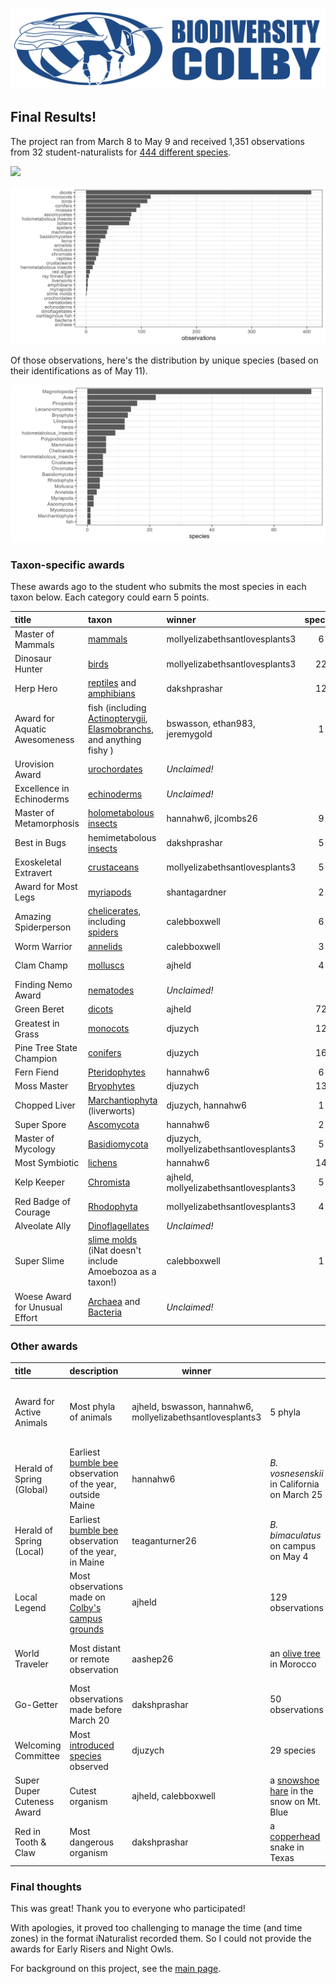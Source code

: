 ![](biodiversity.colby.horiz.png)

## Final Results!

The project ran from March 8 to May 9 and received 1,351 observations from 32 student-naturalists for [444 different species](https://www.inaturalist.org/observations?place_id=any&project_id=biodiversity-colby&subview=table&view=species).

[![](some.species.png)](https://www.inaturalist.org/observations?place_id=any&project_id=biodiversity-colby&subview=table&view=species)

![](plot.observations.by.taxon.png)

Of those observations, here's the distribution by unique species (based on their identifications as of May 11).

![](plot.award.species.numbers.png)

### Taxon-specific awards

These awards ago to the student who submits the most species in each taxon below. Each category could earn 5 points.

| title | taxon | winner | species | runner up | species |
|:--- |:--- |:--- |:---:|:--- |:---:|
| Master of Mammals | [mammals](https://www.inaturalist.org/taxa/40151-Mammalia) | mollyelizabethsantlovesplants3 | 6 | ajheld | 5 |
| Dinosaur Hunter | [birds](https://www.inaturalist.org/observations?taxon_id=3) | mollyelizabethsantlovesplants3 | 22 | dakshprashar, djuzych | 12 |
| Herp Hero | [reptiles](https://www.inaturalist.org/taxa/26036-Reptilia) and [amphibians](https://www.inaturalist.org/taxa/20978-Amphibia) | dakshprashar | 12 | mollyelizabethsantlovesplants3 | 2 |
| Award for Aquatic Awesomeness | fish (including [Actinopterygii](https://www.inaturalist.org/taxa/47178-Actinopterygii), [Elasmobranchs](https://www.inaturalist.org/observations?taxon_id=47273), and anything fishy ) | bswasson, ethan983, jeremygold | 1 |  |  |
| Urovision Award | [urochordates](https://www.inaturalist.org/taxa/130868-Tunicata) | *Unclaimed!* |  |  |  |
| Excellence in Echinoderms | [echinoderms](https://www.inaturalist.org/taxa/47549-Echinodermata) | *Unclaimed!* |  |  |  |
| Master of Metamorphosis | [holometabolous insects](https://www.inaturalist.org/observations?taxon_id=47158) | hannahw6, jlcombs26 | 9 | ajheld, mollyelizabethsantlovesplants3 | 8 |
| Best in Bugs | hemimetabolous [insects](https://www.inaturalist.org/taxa/47158-Insecta) | dakshprashar | 5 | ajheld | 2 |
| Exoskeletal Extravert | [crustaceans](https://www.inaturalist.org/taxa/85493-Crustacea) | mollyelizabethsantlovesplants3 | 5 | ajheld | 3 |
| Award for Most Legs | [myriapods](https://www.inaturalist.org/taxa/144128-Myriapoda) | shantagardner | 2 |  | NA |
| Amazing Spiderperson | [chelicerates](https://www.inaturalist.org/taxa/245097-Chelicerata), including [spiders](https://www.inaturalist.org/taxa/47118-Araneae) | calebboxwell | 6 | hannahw6 | 4 |
| Worm Warrior | [annelids](https://www.inaturalist.org/taxa/47491-Annelida) | calebboxwell | 3 | djuzych | 2 |
| Clam Champ | [molluscs](https://www.inaturalist.org/observations?taxon_id=47115) | ajheld | 4 | hannahw6, mollyelizabethsantlovesplants3 | 3 |
| Finding Nemo Award | [nematodes](https://www.inaturalist.org/taxa/54960-Nematoda) | *Unclaimed!* |  |  |  |
| Green Beret | [dicots](https://www.inaturalist.org/taxa/47124-Magnoliopsida) | ajheld | 72 | djuzych | 50 |
| Greatest in Grass | [monocots](https://www.inaturalist.org/taxa/47163-Liliopsida) | djuzych | 12 | dakshprashar, hannahw6 | 11 |
| Pine Tree State Champion | [conifers](https://www.inaturalist.org/taxa/136329-Pinopsida) | djuzych | 16 | ajheld | 13 |
| Fern Fiend | [Pteridophytes](https://www.inaturalist.org/taxa/121943-Polypodiopsida) | hannahw6 | 6 | bswasson, calebboxwell | 3 |
| Moss Master | [Bryophytes](https://www.inaturalist.org/taxa/311249-Bryophyta) | djuzych | 13 | ajheld | 12 |
| Chopped Liver | [Marchantiophyta](https://www.inaturalist.org/taxa/64615-Marchantiophyta) (liverworts) | djuzych, hannahw6 | 1 |  | NA |
| Super Spore | [Ascomycota](https://www.inaturalist.org/taxa/48250-Ascomycota) | hannahw6 | 2 | jlcombs26, mcmcgr26 | 1 |
| Master of Mycology | [Basidiomycota](https://www.inaturalist.org/taxa/47169-Basidiomycota) | djuzych, mollyelizabethsantlovesplants3 | 5 | calebboxwell, ethanwe, hannahw6 | 3 |
| Most Symbiotic | [lichens](https://www.inaturalist.org/taxa/54743-Lecanoromycetes) | hannahw6 | 14 | ajheld | 12 |
| Kelp Keeper | [Chromista](https://www.inaturalist.org/taxa/48222-Chromista) | ajheld, mollyelizabethsantlovesplants3 | 5 | hannahw6 | 4 |
| Red Badge of Courage | [Rhodophyta](https://www.inaturalist.org/taxa/57774-Rhodophyta) | mollyelizabethsantlovesplants3 | 4 | ajheld | 2 |
| Alveolate Ally | [Dinoflagellates](https://www.inaturalist.org/taxa/1410906-Dinoflagellata/) | *Unclaimed!* |  |  |  |
| Super Slime | [slime molds](https://www.inaturalist.org/taxa/47685-Mycetozoa) (iNat doesn't include Amoebozoa as a taxon!) | calebboxwell | 1 |  | NA |
| Woese Award for Unusual Effort | [Archaea](https://www.inaturalist.org/taxa/151817-Archaea) and [Bacteria](https://www.inaturalist.org/taxa/67333-Bacteria) | *Unclaimed!* |  |  |  |

### Other awards

| title | description | winner |  | runner up |  |
|:--- |:--- |---- |---- |---- |---- |
| Award for Active Animals | Most phyla of animals | ajheld, bswasson, hannahw6, mollyelizabethsantlovesplants3 | 5 phyla | anchalm, calebboxwell, dakshprashar, djuzych, jlcombs26, kateihanson, shantagardner, teaganturner26 | 4 phyla |
| Herald of Spring (Global) | Earliest [bumble bee](https://www.inaturalist.org/taxa/52775-Bombus) observation of the year, outside Maine | hannahw6 | *B. vosnesenskii* in California on March 25 | hanshantagardnerahw6 | *B. bimaculatus* in Boston on April 15 |
| Herald of Spring (Local) | Earliest [bumble bee](https://www.inaturalist.org/taxa/52775-Bombus) observation of the year, in Maine | teaganturner26 | *B. bimaculatus* on campus on May 4 | hannahw6 | *B. bimaculatus* on campus on May 4 |
| Local Legend | Most observations made on [Colby's campus grounds](https://www.google.com/maps/@44.5638729,-69.6670136,1443m/data=!3m1!1e3) | ajheld | 129 observations | djuzych | 64 observations |
| World Traveler | Most distant or remote observation | aashep26 | an [olive tree](https://www.inaturalist.org/observations/151828230) in Morocco | lucygoodman26 | a [gulf fritillary](https://www.inaturalist.org/observations/152641614) in the Caribbean |
| Go-Getter | Most observations made before March 20 | dakshprashar | 50 observations | hannahw6 | 26 observations |
| Welcoming Committee | Most [introduced species](https://en.wikipedia.org/wiki/Introduced_species) observed | djuzych | 29 species | hannahw6 | 28 species |
| Super Duper Cuteness Award | Cutest organism | ajheld, calebboxwell | a [snowshoe hare](https://www.inaturalist.org/observations/153185083) in the snow on Mt. Blue | shantagardner | a [yellow-banded bumble bee](https://www.inaturalist.org/observations/160346859) on campus |
| Red in Tooth & Claw | Most dangerous organism | dakshprashar | a [copperhead](https://www.inaturalist.org/observations/151676437) snake in Texas |  |  |

### Final thoughts

This was great! Thank you to everyone who participated! 

With apologies, it proved too challenging to manage the time (and time zones) in the format iNaturalist recorded them. So I could not provide the awards for Early Risers and Night Owls. 

For background on this project, see the [main page](Biodiversity.Colby.md).